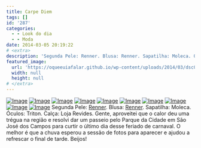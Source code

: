 ```yaml
---
title: Carpe Diem
tags: []
id: '287'
categories:
  - - Look do dia
  - - Moda
date: 2014-03-05 20:19:22
# <extra>
description: 'Segunda Pele: Renner. Blusa: Renner. Sapatilha: Moleca. Óculos: Triton. Calça: Loja Revides. Gente, aproveitei que o calor deu uma trégua na região e resolvi dar um passeio pelo Parque da Cidade em São José dos Campos para curtir o último dia desse feriado de carnaval. O melhor é que a chuva esperou a sessão de fotos para aparecer e ajudou a refrescar o final de tarde. Beijos!'
featured_image: 
  url: 'https://oqueeuiafalar.github.io/wp-content/uploads/2014/03/dsc02279.jpg?w=650'
  width: null
  height: null
# </extra>
---
```


[![Image](/wp-content/uploads/2014/03/dsc02279.jpg?w=650)](/wp-content/uploads/2014/03/dsc02279.jpg) [![Image](/wp-content/uploads/2014/03/dsc02278.jpg?w=650)](/wp-content/uploads/2014/03/dsc02278.jpg) [![Image](/wp-content/uploads/2014/03/dsc02303.jpg?w=650)](/wp-content/uploads/2014/03/dsc02303.jpg) [![Image](/wp-content/uploads/2014/03/dsc02293.jpg?w=650)](/wp-content/uploads/2014/03/dsc02293.jpg) [![Image](/wp-content/uploads/2014/03/dsc02302.jpg?w=650)](/wp-content/uploads/2014/03/dsc02302.jpg) [![Image](/wp-content/uploads/2014/03/1932126_276126682550288_1889053132_n.jpg?w=650)](/wp-content/uploads/2014/03/1932126_276126682550288_1889053132_n.jpg) [![Image](/wp-content/uploads/2014/03/dsc02310.jpg?w=650)](/wp-content/uploads/2014/03/dsc02310.jpg) [![Image](/wp-content/uploads/2014/03/dsc02281.jpg?w=650)](/wp-content/uploads/2014/03/dsc02281.jpg) [![Image](/wp-content/uploads/2014/03/dsc02284.jpg?w=650)](/wp-content/uploads/2014/03/dsc02284.jpg) [![Image](/wp-content/uploads/2014/03/dsc02319.jpg?w=650)](/wp-content/uploads/2014/03/dsc02319.jpg) Segunda Pele: [Renner](http://www.lojasrenner.com.br/ "Renner"). Blusa: [Renner](http://www.lojasrenner.com.br/ "Renner"). Sapatilha: Moleca. Óculos: Triton. Calça: Loja Revides. Gente, aproveitei que o calor deu uma trégua na região e resolvi dar um passeio pelo Parque da Cidade em São José dos Campos para curtir o último dia desse feriado de carnaval. O melhor é que a chuva esperou a sessão de fotos para aparecer e ajudou a refrescar o final de tarde. Beijos!
